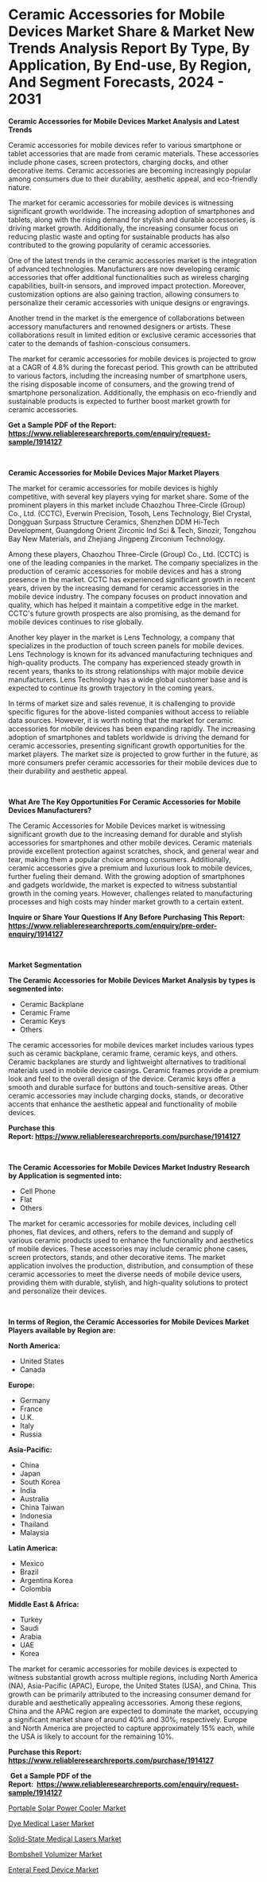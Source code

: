 <p><h1>Ceramic Accessories for Mobile Devices Market Share & Market New Trends Analysis Report By Type, By Application, By End-use, By Region, And Segment Forecasts, 2024 - 2031</h1></p><p><strong>Ceramic Accessories for Mobile Devices Market Analysis and Latest Trends</strong></p>
<p><p>Ceramic accessories for mobile devices refer to various smartphone or tablet accessories that are made from ceramic materials. These accessories include phone cases, screen protectors, charging docks, and other decorative items. Ceramic accessories are becoming increasingly popular among consumers due to their durability, aesthetic appeal, and eco-friendly nature.</p><p>The market for ceramic accessories for mobile devices is witnessing significant growth worldwide. The increasing adoption of smartphones and tablets, along with the rising demand for stylish and durable accessories, is driving market growth. Additionally, the increasing consumer focus on reducing plastic waste and opting for sustainable products has also contributed to the growing popularity of ceramic accessories.</p><p>One of the latest trends in the ceramic accessories market is the integration of advanced technologies. Manufacturers are now developing ceramic accessories that offer additional functionalities such as wireless charging capabilities, built-in sensors, and improved impact protection. Moreover, customization options are also gaining traction, allowing consumers to personalize their ceramic accessories with unique designs or engravings.</p><p>Another trend in the market is the emergence of collaborations between accessory manufacturers and renowned designers or artists. These collaborations result in limited edition or exclusive ceramic accessories that cater to the demands of fashion-conscious consumers.</p><p>The market for ceramic accessories for mobile devices is projected to grow at a CAGR of 4.8% during the forecast period. This growth can be attributed to various factors, including the increasing number of smartphone users, the rising disposable income of consumers, and the growing trend of smartphone personalization. Additionally, the emphasis on eco-friendly and sustainable products is expected to further boost market growth for ceramic accessories.</p></p>
<p><strong>Get a Sample PDF of the Report:&nbsp; <a href="https://www.reliableresearchreports.com/enquiry/request-sample/1914127">https://www.reliableresearchreports.com/enquiry/request-sample/1914127</a></strong></p>
<p>&nbsp;</p>
<p><strong>Ceramic Accessories for Mobile Devices Major Market Players</strong></p>
<p><p>The market for ceramic accessories for mobile devices is highly competitive, with several key players vying for market share. Some of the prominent players in this market include Chaozhou Three-Circle (Group) Co., Ltd. (CCTC), Everwin Precision, Tosoh, Lens Technology, Biel Crystal, Dongguan Surpass Structure Ceramics, Shenzhen DDM Hi-Tech Development, Guangdong Orient Zirconic Ind Sci & Tech, Sinozir, Tongzhou Bay New Materials, and Zhejiang Jingpeng Zirconium Technology.</p><p>Among these players, Chaozhou Three-Circle (Group) Co., Ltd. (CCTC) is one of the leading companies in the market. The company specializes in the production of ceramic accessories for mobile devices and has a strong presence in the market. CCTC has experienced significant growth in recent years, driven by the increasing demand for ceramic accessories in the mobile device industry. The company focuses on product innovation and quality, which has helped it maintain a competitive edge in the market. CCTC's future growth prospects are also promising, as the demand for mobile devices continues to rise globally.</p><p>Another key player in the market is Lens Technology, a company that specializes in the production of touch screen panels for mobile devices. Lens Technology is known for its advanced manufacturing techniques and high-quality products. The company has experienced steady growth in recent years, thanks to its strong relationships with major mobile device manufacturers. Lens Technology has a wide global customer base and is expected to continue its growth trajectory in the coming years.</p><p>In terms of market size and sales revenue, it is challenging to provide specific figures for the above-listed companies without access to reliable data sources. However, it is worth noting that the market for ceramic accessories for mobile devices has been expanding rapidly. The increasing adoption of smartphones and tablets worldwide is driving the demand for ceramic accessories, presenting significant growth opportunities for the market players. The market size is projected to grow further in the future, as more consumers prefer ceramic accessories for their mobile devices due to their durability and aesthetic appeal.</p></p>
<p>&nbsp;</p>
<p><strong>What Are The Key Opportunities For Ceramic Accessories for Mobile Devices Manufacturers?</strong></p>
<p><p>The Ceramic Accessories for Mobile Devices market is witnessing significant growth due to the increasing demand for durable and stylish accessories for smartphones and other mobile devices. Ceramic materials provide excellent protection against scratches, shock, and general wear and tear, making them a popular choice among consumers. Additionally, ceramic accessories give a premium and luxurious look to mobile devices, further fueling their demand. With the growing adoption of smartphones and gadgets worldwide, the market is expected to witness substantial growth in the coming years. However, challenges related to manufacturing processes and high costs may hinder market growth to a certain extent.</p></p>
<p><strong>Inquire or Share Your Questions If Any Before Purchasing This Report: <a href="https://www.reliableresearchreports.com/enquiry/pre-order-enquiry/1914127">https://www.reliableresearchreports.com/enquiry/pre-order-enquiry/1914127</a></strong></p>
<p>&nbsp;</p>
<p><strong>Market Segmentation</strong></p>
<p><strong>The Ceramic Accessories for Mobile Devices Market Analysis by types is segmented into:</strong></p>
<p><ul><li>Ceramic Backplane</li><li>Ceramic Frame</li><li>Ceramic Keys</li><li>Others</li></ul></p>
<p><p>The ceramic accessories for mobile devices market includes various types such as ceramic backplane, ceramic frame, ceramic keys, and others. Ceramic backplanes are sturdy and lightweight alternatives to traditional materials used in mobile device casings. Ceramic frames provide a premium look and feel to the overall design of the device. Ceramic keys offer a smooth and durable surface for buttons and touch-sensitive areas. Other ceramic accessories may include charging docks, stands, or decorative accents that enhance the aesthetic appeal and functionality of mobile devices.</p></p>
<p><strong>Purchase this Report:&nbsp;<a href="https://www.reliableresearchreports.com/purchase/1914127">https://www.reliableresearchreports.com/purchase/1914127</a></strong></p>
<p>&nbsp;</p>
<p><strong>The Ceramic Accessories for Mobile Devices Market Industry Research by Application is segmented into:</strong></p>
<p><ul><li>Cell Phone</li><li>Flat</li><li>Others</li></ul></p>
<p><p>The market for ceramic accessories for mobile devices, including cell phones, flat devices, and others, refers to the demand and supply of various ceramic products used to enhance the functionality and aesthetics of mobile devices. These accessories may include ceramic phone cases, screen protectors, stands, and other decorative items. The market application involves the production, distribution, and consumption of these ceramic accessories to meet the diverse needs of mobile device users, providing them with durable, stylish, and high-quality solutions to protect and personalize their devices.</p></p>
<p>&nbsp;</p>
<p><strong>In terms of Region, the Ceramic Accessories for Mobile Devices Market Players available by Region are:</strong></p>
<p>
    <p> <strong> North America: </strong>
        <ul>
            <li>United States</li>
            <li>Canada</li>
        </ul>
        </p> 
    <p> <strong> Europe: </strong>
        <ul>
            <li>Germany</li>
            <li>France</li>
            <li>U.K.</li>
            <li>Italy</li>
            <li>Russia</li>
        </ul>
        </p> 
    <p> <strong> Asia-Pacific: </strong>
        <ul>
            <li>China</li>
            <li>Japan</li>
            <li>South Korea</li>
            <li>India</li>
            <li>Australia</li>
            <li>China Taiwan</li>
            <li>Indonesia</li>
            <li>Thailand</li>
            <li>Malaysia</li>
        </ul>
        </p> 
    <p> <strong> Latin America: </strong>
        <ul>
            <li>Mexico</li>
            <li>Brazil</li>
            <li>Argentina Korea</li>
            <li>Colombia</li>
        </ul>
        </p> 
    <p> <strong> Middle East & Africa: </strong>
        <ul>
            <li>Turkey</li>
            <li>Saudi</li>
            <li>Arabia</li>
            <li>UAE</li>
            <li>Korea</li>
        </ul>
    </p>
    </p>
<p><p>The market for ceramic accessories for mobile devices is expected to witness substantial growth across multiple regions, including North America (NA), Asia-Pacific (APAC), Europe, the United States (USA), and China. This growth can be primarily attributed to the increasing consumer demand for durable and aesthetically appealing accessories. Among these regions, China and the APAC region are expected to dominate the market, occupying a significant market share of around 40% and 30%, respectively. Europe and North America are projected to capture approximately 15% each, while the USA is likely to account for the remaining 10%.</p></p>
<p><strong>Purchase this Report: <a href="https://www.reliableresearchreports.com/purchase/1914127">https://www.reliableresearchreports.com/purchase/1914127</a></strong></p>
<p>&nbsp;<strong>Get a Sample PDF of the Report:&nbsp;&nbsp;<a href="https://www.reliableresearchreports.com/enquiry/request-sample/1914127">https://www.reliableresearchreports.com/enquiry/request-sample/1914127</a></strong></p>
<p><strong></strong></p>
<p><p><a href="https://github.com/Chiragrp25/Market-Research-Report-List-2/blob/main/portable-solar-power-cooler-market.md">Portable Solar Power Cooler Market</a></p><p><a href="https://issuu.com/reportprime-2/docs/dye-medical-laser-market-size-2030.pptx">Dye Medical Laser Market</a></p><p><a href="https://issuu.com/reportprime-2/docs/solid-state-medical-lasers-market-size-2030.pptx">Solid-State Medical Lasers Market</a></p><p><a href="https://github.com/YashRP12/Market-Research-Report-List-2/blob/main/bombshell-volumizer-market.md">Bombshell Volumizer Market</a></p><p><a href="https://issuu.com/reportprime-2/docs/enteral-feed-device-market-size-2030.pptx">Enteral Feed Device Market</a></p></p>